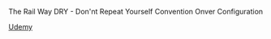 The Rail Way
DRY - Don'nt Repeat Yourself
Convention Onver Configuration

<a href="https://www.udemy.com/course/rubyonrails-5x/" target="_blank">Udemy</a>
